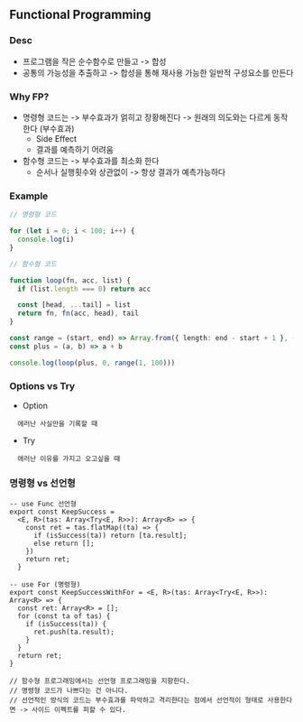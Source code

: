 ## Functional Programming

### Desc

- 프로그램을 작은 순수함수로 만들고 -> 합성
- 공통의 가능성을 추출하고 -> 합성을 통해 재사용 가능한 일반적 구성요소를 만든다

### Why FP?

- 명령형 코드는 -> 부수효과가 얽히고 장황해진다 -> 원래의 의도와는 다르게 동작한다 (부수효과)
  - Side Effect
  - 결과를 예측하기 어려움
- 함수형 코드는 -> 부수효과를 최소화 한다
  - 순서나 실행횟수와 상관없이 -> 항상 결과가 예측가능하다

### Example

```typescript
// 명령형 코드

for (let i = 0; i < 100; i++) {
  console.log(i)
}
```

```typescript
// 함수형 코드

function loop(fn, acc, list) {
  if (list.length === 0) return acc

  const [head, ...tail] = list
  return fn, fn(acc, head), tail
}

const range = (start, end) => Array.from({ length: end - start + 1 }, (_, index) => index + start)
const plus = (a, b) => a + b

console.log(loop(plus, 0, range(1, 100)))
```

### Options vs Try

- Option

```
  에러난 사실만을 기록할 때
```

- Try

```
  에러난 이유를 가지고 오고싶을 때
```

### 명령형 vs 선언형

```
-- use Func 선언형
export const KeepSuccess =
  <E, R>(tas: Array<Try<E, R>>): Array<R> => {
    const ret = tas.flatMap((ta) => {
      if (isSuccess(ta)) return [ta.result];
      else return [];
    })
    return ret;
  }

-- use For (명령형)
export const KeepSuccessWithFor = <E, R>(tas: Array<Try<E, R>>): Array<R> => {
  const ret: Array<R> = [];
  for (const ta of tas) {
    if (isSuccess(ta)) {
      ret.push(ta.result);
    }
  }
  return ret;
}

// 함수형 프로그래밍에서는 선언형 프로그래밍을 지향한다.
// 명령형 코드가 나쁘다는 건 아니다.
// 선언적인 방식의 코드는 부수효과를 파악하고 격리한다는 점에서 선언적이 형태로 사용한다면 -> 사이드 이펙트를 피할 수 있다.
```
